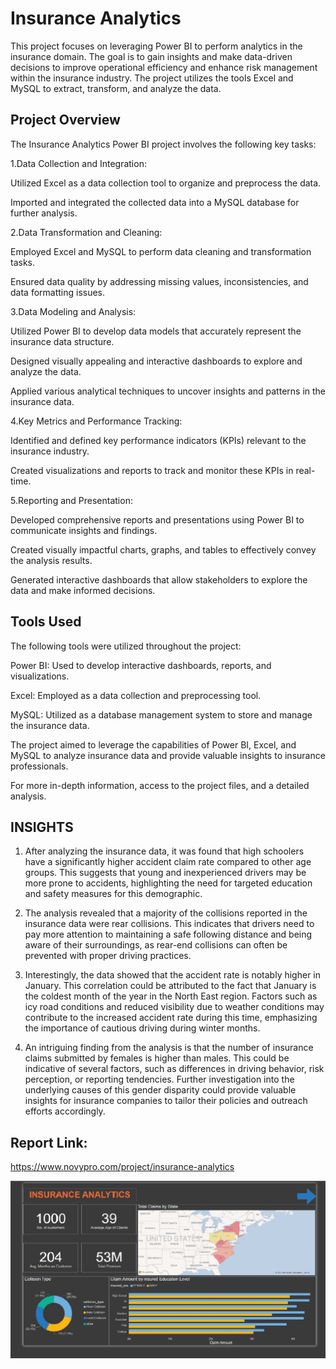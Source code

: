 # Insurance Analytics
This project focuses on leveraging Power BI to perform analytics in the insurance domain. The goal is to gain insights and make data-driven decisions to improve operational efficiency and enhance risk management within the insurance industry. The project utilizes the tools Excel and MySQL to extract, transform, and analyze the data.
## Project Overview
The Insurance Analytics Power BI project involves the following key tasks:

1.Data Collection and Integration:

Utilized Excel as a data collection tool to organize and preprocess the data.

Imported and integrated the collected data into a MySQL database for further analysis.

2.Data Transformation and Cleaning:

Employed Excel and MySQL to perform data cleaning and transformation tasks.

Ensured data quality by addressing missing values, inconsistencies, and data formatting issues.

3.Data Modeling and Analysis:

Utilized Power BI to develop data models that accurately represent the insurance data structure.

Designed visually appealing and interactive dashboards to explore and analyze the data.

Applied various analytical techniques to uncover insights and patterns in the insurance data.

4.Key Metrics and Performance Tracking:

Identified and defined key performance indicators (KPIs) relevant to the insurance industry.

Created visualizations and reports to track and monitor these KPIs in real-time.

5.Reporting and Presentation:

Developed comprehensive reports and presentations using Power BI to communicate insights and findings.

Created visually impactful charts, graphs, and tables to effectively convey the analysis results.

Generated interactive dashboards that allow stakeholders to explore the data and make informed decisions.

## Tools Used

The following tools were utilized throughout the project:

Power BI: Used to develop interactive dashboards, reports, and visualizations.

Excel: Employed as a data collection and preprocessing tool.

MySQL: Utilized as a database management system to store and manage the insurance data.

The project aimed to leverage the capabilities of Power BI, Excel, and MySQL to analyze insurance data and provide valuable insights to insurance professionals.

For more in-depth information, access to the project files, and a detailed analysis.

## INSIGHTS

1. After analyzing the insurance data, it was found that high schoolers have a significantly higher accident claim rate compared to other age groups. This suggests that young and inexperienced drivers may be more prone to accidents, highlighting the need for targeted education and safety measures for this demographic.

2. The analysis revealed that a majority of the collisions reported in the insurance data were rear collisions. This indicates that drivers need to pay more attention to maintaining a safe following distance and being aware of their surroundings, as rear-end collisions can often be prevented with proper driving practices.

3. Interestingly, the data showed that the accident rate is notably higher in January. This correlation could be attributed to the fact that January is the coldest month of the year in the North East region. Factors such as icy road conditions and reduced visibility due to weather conditions may contribute to the increased accident rate during this time, emphasizing the importance of cautious driving during winter months.

4. An intriguing finding from the analysis is that the number of insurance claims submitted by females is higher than males. This could be indicative of several factors, such as differences in driving behavior, risk perception, or reporting tendencies. Further investigation into the underlying causes of this gender disparity could provide valuable insights for insurance companies to tailor their policies and outreach efforts accordingly.


## Report Link:

https://www.novypro.com/project/insurance-analytics

![Home](https://github.com/leo7736/Power_BI_Project/blob/main/Insurance%20Analytics/cover_insu.jpg)
